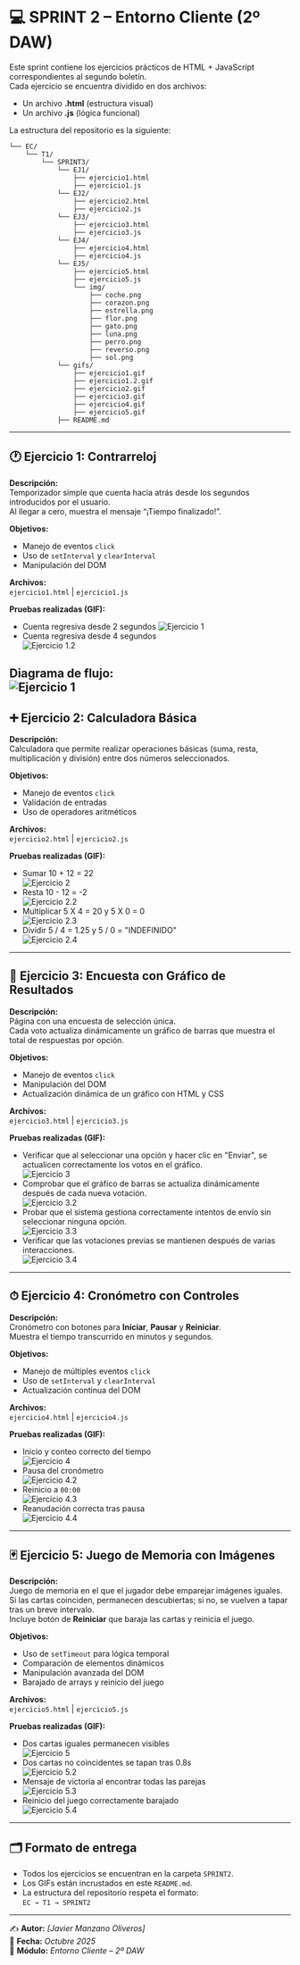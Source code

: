 # 💻 SPRINT 2 – Entorno Cliente (2º DAW)

Este sprint contiene los ejercicios prácticos de HTML + JavaScript correspondientes al segundo boletín.  
Cada ejercicio se encuentra dividido en dos archivos:  
- Un archivo **.html** (estructura visual)  
- Un archivo **.js** (lógica funcional)  

La estructura del repositorio es la siguiente:

```
└── EC/
    └── T1/
        └── SPRINT3/
            └── EJ1/
                ├── ejercicio1.html
                ├── ejercicio1.js
            └── EJ2/
                ├── ejercicio2.html
                ├── ejercicio2.js
            └── EJ3/
                ├── ejercicio3.html
                ├── ejercicio3.js
            └── EJ4/
                ├── ejercicio4.html
                ├── ejercicio4.js
            └── EJ5/
                ├── ejercicio5.html
                ├── ejercicio5.js
                └── img/
                    ├── coche.png
                    ├── corazon.png
                    ├── estrella.png
                    ├── flor.png
                    ├── gato.png
                    ├── luna.png
                    ├── perro.png
                    ├── reverso.png
                    ├── sol.png
            └── gifs/
                ├── ejercicio1.gif
                ├── ejercicio1.2.gif
                ├── ejercicio2.gif
                ├── ejercicio3.gif
                ├── ejercicio4.gif
                ├── ejercicio5.gif
            ├── README.md
```

---

## 🕐 Ejercicio 1: Contrarreloj

**Descripción:**  
Temporizador simple que cuenta hacia atrás desde los segundos introducidos por el usuario.  
Al llegar a cero, muestra el mensaje “¡Tiempo finalizado!”.

**Objetivos:**
- Manejo de eventos `click`
- Uso de `setInterval` y `clearInterval`
- Manipulación del DOM

**Archivos:**  
`ejercicio1.html` | `ejercicio1.js`

**Pruebas realizadas (GIF):**
- Cuenta regresiva desde 2 segundos
  ![Ejercicio 1](gifs/ejercicio1.gif)
- Cuenta regresiva desde 4 segundos  
![Ejercicio 1.2](gifs/ejercicio1.2.gif)

**Diagrama de flujo:**  
![Ejercicio 1](img/ejercicio1.png)
---

## ➕ Ejercicio 2: Calculadora Básica

**Descripción:**  
Calculadora que permite realizar operaciones básicas (suma, resta, multiplicación y división) entre dos números seleccionados.

**Objetivos:**
- Manejo de eventos `click`
- Validación de entradas
- Uso de operadores aritméticos

**Archivos:**  
`ejercicio2.html` | `ejercicio2.js`

**Pruebas realizadas (GIF):**
- Sumar 10 + 12 = 22  
![Ejercicio 2](gifs/ejercicio2.gif)
- Resta 10 - 12 = -2  
![Ejercicio 2.2](gifs/ejercicio2.2.gif)
- Multiplicar 5 X 4 = 20 y 5 X 0 = 0  
![Ejercicio 2.3](gifs/ejercicio2.3.gif)
- Dividir 5 / 4 = 1.25 y 5 / 0 = "INDEFINIDO"  
![Ejercicio 2.4](gifs/ejercicio2.4.gif)

---

## 🧠 Ejercicio 3: Encuesta con Gráfico de Resultados

**Descripción:**  
Página con una encuesta de selección única.  
Cada voto actualiza dinámicamente un gráfico de barras que muestra el total de respuestas por opción.

**Objetivos:**
- Manejo de eventos `click`
- Manipulación del DOM
- Actualización dinámica de un gráfico con HTML y CSS

**Archivos:**  
`ejercicio3.html` | `ejercicio3.js`

**Pruebas realizadas (GIF):**
- Verificar que al seleccionar una opción y hacer clic en "Enviar", se actualicen correctamente los votos en el gráfico.  
![Ejercicio 3](gifs/ejercicio3.gif)
- Comprobar que el gráfico de barras se actualiza dinámicamente después de cada nueva votación.  
![Ejercicio 3.2](gifs/ejercicio3.2.gif)
- Probar que el sistema gestiona correctamente intentos de envío sin seleccionar ninguna opción.  
![Ejercicio 3.3](gifs/ejercicio3.3.gif)
- Verificar que las votaciones previas se mantienen después de varias interacciones.  
![Ejercicio 3.4](gifs/ejercicio3.4.gif)

---

## ⏱ Ejercicio 4: Cronómetro con Controles

**Descripción:**  
Cronómetro con botones para **Iniciar**, **Pausar** y **Reiniciar**.  
Muestra el tiempo transcurrido en minutos y segundos.

**Objetivos:**
- Manejo de múltiples eventos `click`
- Uso de `setInterval` y `clearInterval`
- Actualización continua del DOM

**Archivos:**  
`ejercicio4.html` | `ejercicio4.js`

**Pruebas realizadas (GIF):**
- Inicio y conteo correcto del tiempo  
![Ejercicio 4](gifs/ejercicio4.gif)
- Pausa del cronómetro  
![Ejercicio 4.2](gifs/ejercicio4.2.gif)
- Reinicio a `00:00`  
![Ejercicio 4.3](gifs/ejercicio4.3.gif)
- Reanudación correcta tras pausa  
![Ejercicio 4.4](gifs/ejercicio4.4.gif)

---

## 🃏 Ejercicio 5: Juego de Memoria con Imágenes

**Descripción:**  
Juego de memoria en el que el jugador debe emparejar imágenes iguales.  
Si las cartas coinciden, permanecen descubiertas; si no, se vuelven a tapar tras un breve intervalo.  
Incluye botón de **Reiniciar** que baraja las cartas y reinicia el juego.

**Objetivos:**
- Uso de `setTimeout` para lógica temporal
- Comparación de elementos dinámicos
- Manipulación avanzada del DOM
- Barajado de arrays y reinicio del juego

**Archivos:**  
`ejercicio5.html` | `ejercicio5.js`

**Pruebas realizadas (GIF):**
- Dos cartas iguales permanecen visibles  
![Ejercicio 5](gifs/ejercicio5.gif)
- Dos cartas no coincidentes se tapan tras 0.8s  
![Ejercicio 5.2](gifs/ejercicio5.2.gif)
- Mensaje de victoria al encontrar todas las parejas  
![Ejercicio 5.3](gifs/ejercicio5.3.gif)
- Reinicio del juego correctamente barajado  
![Ejercicio 5.4](gifs/ejercicio5.4.gif)


---

## 🗂 Formato de entrega

- Todos los ejercicios se encuentran en la carpeta `SPRINT2`.  
- Los GIFs están incrustados en este `README.md`.  
- La estructura del repositorio respeta el formato:  
  `EC → T1 → SPRINT2`

---

✍️ **Autor:** *[Javier Manzano Oliveros]*  
📆 **Fecha:** *Octubre 2025*  
🏫 **Módulo:** *Entorno Cliente – 2º DAW*
